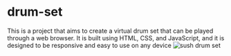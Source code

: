 # drum-set
 This is a project that aims to create a virtual drum set that can be played through a web browser. It is built using HTML, CSS, and JavaScript, and it is designed to be responsive and easy to use on any device
![sush drum set](https://user-images.githubusercontent.com/95166365/232492143-65184b08-7b31-4e32-85ef-b3c45740ddaf.JPG)

